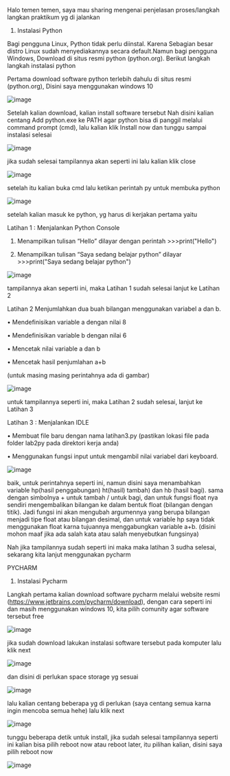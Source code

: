 Halo temen temen, saya mau sharing mengenai penjelasan proses/langkah langkan praktikum yg di jalankan

1. Instalasi Python

  Bagi pengguna Linux, Python tidak perlu diinstal. Karena Sebagian besar distro Linux sudah
menyediakannya secara default.Namun bagi pengguna Windows, Download di situs resmi python (python.org). Berikut langkah langkah instalasi python

Pertama download software python terlebih dahulu di situs resmi (python.org), Disini saya menggunakan windows 10

![image](https://user-images.githubusercontent.com/48305171/196461860-98236e1a-49c6-47fe-9d04-a53c461d0bbd.png)

Setelah kalian download, kalian install software tersebut
Nah disini kalian centang Add python.exe ke PATH agar python bisa di panggil melalui command prompt (cmd), lalu kalian klik Install now dan tunggu sampai instalasi selesai

![image](https://user-images.githubusercontent.com/48305171/196463021-41b74e16-f39f-40be-bb41-4933062cc87d.png)

jika sudah selesai tampilannya akan seperti ini lalu kalian klik close

![image](https://user-images.githubusercontent.com/48305171/196464946-1a9c5d9f-6805-49d8-a6db-d1df8c47751d.png)

setelah itu kalian buka cmd lalu ketikan perintah py untuk membuka python 

![image](https://user-images.githubusercontent.com/48305171/196465432-06767dff-a359-46ed-987c-de31c7632681.png)

setelah kalian masuk ke python, yg harus di kerjakan pertama yaitu

Latihan 1 : Menjalankan Python Console

1. Menampilkan tulisan “Hello” dilayar dengan perintah >>>print("Hello")

2. Menampilkan tulisan “Saya sedang belajar python” dilayar >>>print("Saya sedang belajar python")

![image](https://user-images.githubusercontent.com/48305171/196468616-0e2e92a7-ee65-40a1-9ebb-0e3374df4fef.png)

tampilannya akan seperti ini, maka Latihan 1 sudah selesai lanjut ke Latihan 2

Latihan 2 Menjumlahkan dua buah bilangan menggunakan variabel a dan b.

• Mendefinisikan variable a dengan nilai 8

• Mendefinisikan variable b dengan nilai 6

• Mencetak nilai variable a dan b

• Mencetak hasil penjumlahan a+b

(untuk masing masing perintahnya ada di gambar)

![image](https://user-images.githubusercontent.com/48305171/196470661-c0c5e6e1-295e-43e2-9ce2-f2f3382505aa.png)

untuk tampilannya seperti ini, maka Latihan 2 sudah selesai, lanjut ke Latihan 3

Latihan 3 : Menjalankan IDLE

• Membuat file baru dengan nama latihan3.py (pastikan lokasi file
pada folder lab2py pada direktori kerja anda)

• Menggunakan fungsi input untuk mengambil nilai variabel dari
keyboard.

![image](https://user-images.githubusercontent.com/48305171/196569724-fc9847bd-faf9-401e-8957-a164cdc94958.png)

baik, untuk perintahnya seperti ini, namun disini saya menambahkan variable hp(hasil penggabungan) ht(hasil) tambah) dan hb (hasil bagi). sama dengan simbolnya + untuk tambah / untuk bagi, dan untuk fungsi float nya sendiri mengembalikan bilangan ke dalam bentuk float (bilangan dengan titik). Jadi fungsi ini akan mengubah argumennya yang berupa bilangan menjadi tipe float atau bilangan desimal, dan untuk variable hp saya tidak menggunakan float karna tujuannya menggabungkan variable a+b. (disini mohon maaf jika ada salah kata atau salah menyebutkan fungsinya)



Nah jika tampilannya sudah seperti ini maka maka latihan 3 sudha selesai, sekarang kita lanjut menggunakan pycharm


PYCHARM

1. Instalasi Pycharm

Langkah pertama kalian download software pycharm melalui website resmi (https://www.jetbrains.com/pycharm/download), dengan cara seperti ini dan masih menggunakan windows 10, kita pilih comunity agar software tersebut free

![image](https://user-images.githubusercontent.com/48305171/196573689-65094069-272d-4962-be7d-d970b215df7d.png)

jika sudah download lakukan instalasi software tersebut pada komputer lalu klik next

![image](https://user-images.githubusercontent.com/48305171/196573943-544e7ebf-a3b9-4183-a26f-2d3ff845bf5b.png)

dan disini di perlukan space storage yg sesuai

![image](https://user-images.githubusercontent.com/48305171/196574022-e0b9f530-2778-465e-b4da-d6cb6ded1f93.png)

lalu kalian centang beberapa yg di perlukan (saya centang semua karna ingin mencoba semua hehe) lalu klik next

![image](https://user-images.githubusercontent.com/48305171/196574095-37297897-d268-4784-81b0-7fe44c39c551.png)

tunggu beberapa detik untuk install, jika sudah selesai tampilannya seperti ini kalian bisa pilih reboot now atau reboot later, itu pilihan kalian, disini saya pilih reboot now

![image](https://user-images.githubusercontent.com/48305171/196574920-3521a93a-b8b5-49e5-996a-71ca33860498.png)



